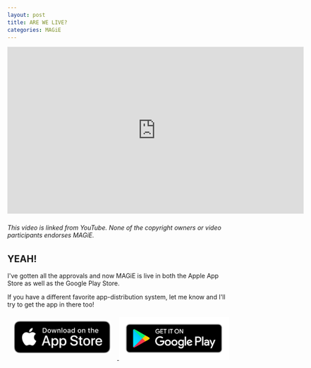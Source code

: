 ```yaml
---
layout: post
title: ARE WE LIVE?
categories: MAGiE
---
```


<iframe width="672" height="378" src="https://www.youtube.com/embed/mwkmgqbYXdE?start=69" frameborder="0" allow="accelerometer; autoplay; encrypted-media; gyroscope; picture-in-picture" allowfullscreen></iframe>

###### This video is linked from YouTube. None of the copyright owners or video participants endorses MAGiE.

## YEAH!

I've gotten all the approvals and now MAGiE is live in both the Apple App Store as well as the Google Play Store.

If you have a different favorite app-distribution system, let me know and I'll try to get the app in there too!

<a href="https://apps.apple.com/app/apple-store/id1455583263?pt=118634173&ct=magiewebhome01&mt=8">
    <img alt="Apple iOS App Store"
         src="/assets/Download_on_the_App_Store_Badge_US-UK_RGB_blk_092917.svg"
         style="width: 219px; padding: 15px" />
</a>

<a href="https://play.google.com/store/apps/details?id=com.corporealabstract.magie&referrer=utm_source%3Dmagiegame.com%26utm_medium%3DOur%2520Marketing%2520Page%26utm_campaign%3Dmarketpage01">
    <img alt="Google Play Store"
         src="/assets/google-play-badge.png"
         width="250" />
</a>

